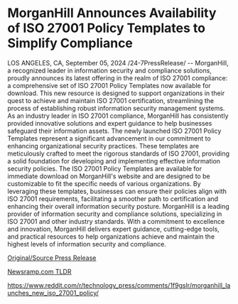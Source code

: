 # MorganHill Announces Availability of ISO 27001 Policy Templates to Simplify Compliance

LOS ANGELES, CA, September 05, 2024 /24-7PressRelease/ -- MorganHill, a recognized leader in information security and compliance solutions, proudly announces its latest offering in the realm of ISO 27001 compliance: a comprehensive set of ISO 27001 Policy Templates now available for download. This new resource is designed to support organizations in their quest to achieve and maintain ISO 27001 certification, streamlining the process of establishing robust information security management systems.  As an industry leader in ISO 27001 compliance, MorganHill has consistently provided innovative solutions and expert guidance to help businesses safeguard their information assets. The newly launched ISO 27001 Policy Templates represent a significant advancement in our commitment to enhancing organizational security practices. These templates are meticulously crafted to meet the rigorous standards of ISO 27001, providing a solid foundation for developing and implementing effective information security policies.  The ISO 27001 Policy Templates are available for immediate download on MorganHill's website and are designed to be customizable to fit the specific needs of various organizations. By leveraging these templates, businesses can ensure their policies align with ISO 27001 requirements, facilitating a smoother path to certification and enhancing their overall information security posture.  MorganHill is a leading provider of information security and compliance solutions, specializing in ISO 27001 and other industry standards. With a commitment to excellence and innovation, MorganHill delivers expert guidance, cutting-edge tools, and practical resources to help organizations achieve and maintain the highest levels of information security and compliance. 

[Original/Source Press Release](https://www.24-7pressrelease.com/press-release/514031/morganhill-announces-availability-of-iso-27001-policy-templates-to-simplify-compliance)
                    

[Newsramp.com TLDR](None) 

https://www.reddit.com/r/technology_press/comments/1f9gslr/morganhill_launches_new_iso_27001_policy/